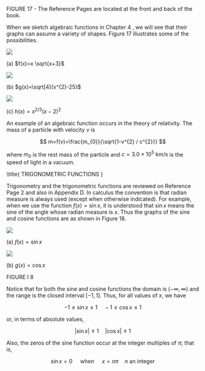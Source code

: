 FIGURE 17 - The Reference Pages are located at the front and back of the book.

When we sketch algebraic functions in Chapter 4 , we will see that their graphs can assume a variety of shapes. Figure 17 illustrates some of the possibilities.

![](https://cdn.mathpix.com/cropped/2023_03_05_59cc4445072194e68b4bg-1.jpg?height=311&width=361&top_left_y=321&top_left_x=689)

(a) $f(x)=x \sqrt{x+3}$

![](https://cdn.mathpix.com/cropped/2023_03_05_59cc4445072194e68b4bg-1.jpg?height=309&width=319&top_left_y=319&top_left_x=1129)

(b) $g(x)=\sqrt[4]{x^{2}-25}$

![](https://cdn.mathpix.com/cropped/2023_03_05_59cc4445072194e68b4bg-1.jpg?height=311&width=364&top_left_y=316&top_left_x=1525)

(c) $h(x)=x^{2 / 3}(x-2)^{2}$

An example of an algebraic function occurs in the theory of relativity. The mass of a particle with velocity $v$ is

$$
m=f(v)=\frac{m_{0}}{\sqrt{1-v^{2} / c^{2}}}
$$

where $m_{0}$ is the rest mass of the particle and $c=3.0 \times 10^{5} \mathrm{~km} / \mathrm{s}$ is the speed of light in a vacuum.

\title{
TRIGONOMETRIC FUNCTIONS
}

Trigonometry and the trigonometric functions are reviewed on Reference Page 2 and also in Appendix D. In calculus the convention is that radian measure is always used (except when otherwise indicated). For example, when we use the function $f(x)=\sin x$, it is understood that $\sin x$ means the sine of the angle whose radian measure is $x$. Thus the graphs of the sine and cosine functions are as shown in Figure 18.

![](https://cdn.mathpix.com/cropped/2023_03_05_59cc4445072194e68b4bg-1.jpg?height=275&width=823&top_left_y=1358&top_left_x=120)

(a) $f(x)=\sin x$

![](https://cdn.mathpix.com/cropped/2023_03_05_59cc4445072194e68b4bg-1.jpg?height=272&width=824&top_left_y=1359&top_left_x=1044)

(b) $g(x)=\cos x$

FIGURE I 8

Notice that for both the sine and cosine functions the domain is $(-\infty, \infty)$ and the range is the closed interval $[-1,1]$. Thus, for all values of $x$, we have

$$
-1 \leqslant \sin x \leqslant 1 \quad-1 \leqslant \cos x \leqslant 1
$$

or, in terms of absolute values,

$$
|\sin x| \leqslant 1 \quad|\cos x| \leqslant 1
$$

Also, the zeros of the sine function occur at the integer multiples of $\pi$; that is,

$$
\sin x=0 \quad \text { when } \quad x=n \pi \quad n \text { an integer }
$$